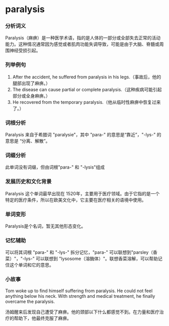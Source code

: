 # paralysis

### 分析词义

  

Paralysis（麻痹）是一种医学术语，指的是人体的一部分或全部失去正常的活动能力。这种情况通常因为感觉或者肌肉功能失调导致，可能是由于大脑、脊髓或周围神经受损引起。

  

### 列举例句

  

1.  After the accident, he suffered from paralysis in his legs.（事故后，他的腿部出现了麻痹。）
2.  The disease can cause partial or complete paralysis.（这种疾病可能引起部分或全身麻痹。）
3.  He recovered from the temporary paralysis.（他从临时性麻痹中恢复过来了。）

  

### 词根分析

  

Paralysis 来自于希腊词 "paralysie"，其中 "para-" 的意思是“靠近”，"-lys-" 的意思是 “分离、解散”。

  

### 词缀分析

  

此单词没有词缀，但由词根"para-" 和 "-lysis"组成

  

### 发展历史和文化背景

  

Paralysis 这个单词最早出现在 1520年，主要用于医疗领域。由于它指的是一个特定的医疗条件，所以在欧美文化中，它主要在医疗相关的语境中使用。

  

### 单词变形

  

Paralysis是个名词，暂无其他形态变化。

  

### 记忆辅助

  

可以将其词根 "para-" 和 "-lys-" 拆分记忆，"para-" 可以联想到"parsley（香菜）"，"-lys-" 可以联想到 "lysosome（溶酶体）"。联想香菜溶解，可以帮助记住这个单词和它的意思。

  

### 小故事

  

Tom woke up to find himself suffering from paralysis. He could not feel anything below his neck. With strength and medical treatment, he finally overcame the paralysis.

  

汤姆醒来后发现自己遭受了麻痹。他的颈部以下什么都感觉不到。在力量和医疗治疗的帮助下，他最终克服了麻痹。
